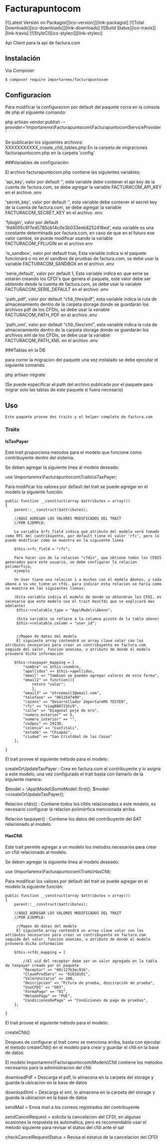 # Facturapuntocom

[![Latest Version on Packagist][ico-version]][link-packagist]
[![Total Downloads][ico-downloads]][link-downloads]
[![Build Status][ico-travis]][link-travis]
[![StyleCI][ico-styleci]][link-styleci]

Api Client para la api de factura.com

## Instalación

Via Composer

``` bash
$ composer require importaremx/facturapuntocom
```

## Configuracion

Para modificar la configuracion por default del paquete corra en la consola de php el siguiente comando:

php artisan vendor:publish --provider='Importaremx\Facturapuntocom\FacturapuntocomServiceProvider'

Se publicarán los siguientes archivos:
XXXXXXXXXXX_create_cfdi_tables.php En la carpeta de migraciones
facturapuntocom.php en la carpeta 'config'

###Variables de configuración

El archivo facturapuntocom.php contiene las siguientes variables:

'api_key', valor por default '', esta variable debe contener el api key de la cuenta de factura.com, se debe agregar la variable FACTURACOM_API_KEY en el archivo .env

'secret_key', valor por default '', esta variable debe contener el secret key de la cuenta de factura.com, se debe agregar la variable FACTURACOM_SECRET_KEY en el archivo .env
        
'fplugin', valor por default '9d4095c8f7ed5785cb14c0e3b033eeb8252416ed', esta variable es una constante determinada por factura.com, en caso de que en el futuro ese valor cambie, se puede modificar usando la variable FACTURACOM_FPLUGIN en el archivo env


'is_sandbox', valor por default true, Esta variable indica si el paquete funcionará o no en el sandbox de pruebas de factura.com, se debe usar la variable FACTURACOM_SANDBOX en el archivo .env

'serie_default', valor por default 1, Esta variable indica en que serie se estarán creando los CFDI's que genera el paquete, este valor debe ser obtenido desde la cuenta de factura.com, se debe usar la variable FACTURACOM_SERIE_DEFAULT en el archivo .env


'path_pdf', valor por default "cfdi_files/pdf", esta variable indica la ruta de almacenamiento dentro de la carpeta storage donde se guardarán los archivos pdf de los CFDIs, se debe usar la variable FACTURACOM_PATH_PDF en el archivo .env

'path_xml', valor por default "cfdi_files/xml", esta variable indica la ruta de almacenamiento dentro de la carpeta storage donde se guardarán los archivos xml de los CFDIs, se debe usar la variable FACTURACOM_PATH_XML en el archivo .env

###Tablas en la DB

para correr la migracion del paquete una vez instalado se debe ejecutar el siguiente comando.

php artisan migrate 

(Se puede especificar el path del archivo publicado por el paquete para migrar solo las tablas de este paquete si fuera necesario)


## Uso

	Este paquete provee dos traits y el helper completo de factura.com

### Traits

#### IsTaxPayer

Este trait proporciona metodos para el modelo que funcione como contribuyente dentro del sistema. 

Se deben agregar la siguiente linea al modelo deseado:

use \Importaremx\Facturapuntocom\Traits\isTaxPayer;

Para modificar los valores por default del trait se puede agregar en el modelo la siguiente función:

    public function __construct(array $attributes = array())
    {
        parent::__construct($attributes);

        //AQUI AGREGAR LOS VALORES MODIFICADOS DEL TRAIT
        //POR EJEMPLO:

        La variable $rfc_field indica qué atributo del modelo será tomado como RFC del contribuyente, por default tiene el valor 'rfc', pero lo puede modificar como se muestra en la siguiente linea
        
        $this->rfc_field = "rfc";

        Para hacer uso de la relacion "cfdis", que obtiene todos los CFDIS generados para este usuario, se debe configurar la relacion polimorfica,
        ejemplo

        Un User tiene una relacion 1 a muchos con el modelo Abonos, y cada abono a su vez tiene un cfdi. para indicar esta relacion se haría como se muestra en las siguientes lineas:

        (Esta variable indica el modelo de donde se obtendran los CFDI, es necesario que este modelo use el trait HasCfdi que se explicará mas adelante)
         $this->relatable_type = "App\Models\Abono";

         (Esta variable se refiere a la columna pivote de la tabla abono)
         $this->relatable_column = "user_id";


         //Mapeo de datos del modelo
         El siguiente array contendrá un array clave valor con los atributos necesarios para crear un contribuyente en factura.com seguido del valor, funcion anonima, o atributo de donde el modelo proveerá dicha información

        $this->taxpayer_mapping = [
            "nombre" => $this->nombre,
            "apellidos" => $this->apellidos,
            "email" => "Tambien se pueden agregar valores de esta forma",
            "email2" => function(){
            	return "valor";
            	},
            "email3" => "otroemail3@email.com",
            "telefono" => "9612547499",
            "razons" => "Desarrollador ImportareMX TESTER",
            "rfc" => "siag880723hi9",
            "calle" => "Diagonal peje de oro",
            "numero_exterior" => 5,
            "numero_interior" => "",
            "codpos" => 29230,
            "colonia" => "Cuxtitali",
            "estado" => "Chiapas",
            "ciudad" => "San Cristóbal de las Casas"
        ];

    }

El trait provee el siguiente método para el modelo:

createOrUpdateTaxPayer : Crea en factura.com el contribuyente y lo asigna a este modelo, una vez configurado el trait basta con llamarlo de la siguiente manera:

$model = \App\Model\SomeModel::first();
$model->createOrUpdateTaxPayer();


Relacion cfdis() : Contiene todos los cfdis relacionados a este modelo, es necesario configurar la relacion polimórfica mencionada arriba.

Relacion taxpayer() : Contiene los datos del contribuyente del SAT relacionado al modelo.

#### HasCfdi

Este trait permite agregar a un modelo los metodos necesarios para crear un cfdi relacionado al modelo.

Se deben agregar la siguiente linea al modelo deseado:

use \Importaremx\Facturapuntocom\Traits\HasCfdi;

Para modificar los valores por default del trait se puede agregar en el modelo la siguiente función:

    public function __construct(array $attributes = array())
    {
        parent::__construct($attributes);

        //AQUI AGREGAR LOS VALORES MODIFICADOS DEL TRAIT
        //POR EJEMPLO:

         //Mapeo de datos del modelo
         El siguiente array contendrá un array clave valor con los atributos necesarios para crear un contribuyente en factura.com seguido del valor, funcion anonima, o atributo de donde el modelo proveerá dicha información

    	$this->cfdi_mapping = [

    		//El uid del receptor debe ser un valor agregado en la tabla de taxpayer creado por el paquete
    		"Receptor" => "60c127b3ec916",
    		"ClaveProdServ" => "01010101",
    		"ValorUnitario" => 100,
    		"Descripcion" => "Fctura de prueba, descirpción de prueba",
    		"UsoCFDI" => "G03",
    		"FormaPago" => "01",
    		"MetodoPago" => "PUE",
    		"CondicionesDePago" => "Condiciones de pago de pruebas",
    	];

    }


El trait provee el siguiente método para el modelo:

createCfdi() 

Despues de configurar el trait como se menciona arriba, basta con ejecutar el metodo createCfdi() en el modelo para crear y guardar el cfdi en la base de datos.


El modelo Importaremx\Facturapuntocom\Models\Cfdi contiene los metodos necesarios para la administracion del cfdi:

downloadPdf = Descarga el pdf, lo almacena en la carpeta del storage y guarda la ubicacion en la base de datos

downloadXml = Descarga el xml, lo almacena en la carpeta del storage y guarda la ubicacion en la base de datos

sendMail = Envia mail a los correos registrados del contribuyente

sendCancelRequest = solicita la cancelacion del CFDI, en algunas ocasiones la respuesta es automatica, pero es recomendable usar el metodo siguiente para revisar el status del cfdi ante el sat

checkCancelRequestStatus = Revisa el estatus de la cancelacion del CFDI